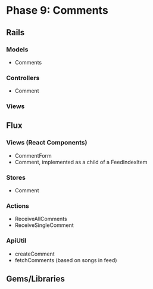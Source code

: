 # Phase 9: Comments

## Rails
### Models
* Comments

### Controllers
* Comment

### Views


## Flux
### Views (React Components)
* CommentForm
* Comment, implemented as a child of a FeedIndexItem

### Stores
* Comment

### Actions
* ReceiveAllComments
* ReceiveSingleComment

### ApiUtil
* createComment
* fetchComments (based on songs in feed)
## Gems/Libraries
